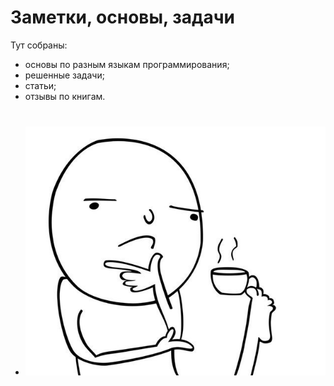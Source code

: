 # Заметки, основы, задачи

<p class="content-name">Тут собраны:</p>
<ul>
<li>основы по разным языкам программирования;</li>
<li>решенные задачи;</li>
<li>статьи;</li>
<li>отзывы по книгам.</li>
<li class="content-background"><img src="./img.jpg" width="604" style="margin-top: 40px" class="content__image"/></li>
</ul>
